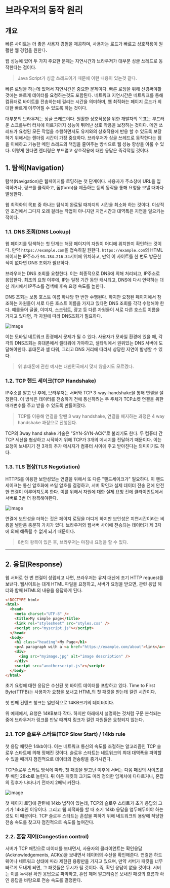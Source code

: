 # 브라우저의 동작 원리

## 개요

빠른 사이트는 더 좋은 사용자 경험을 제공하며,
사용자는 로드가 빠르고 상호작용이 원활한 웹 경험을 원한다.

웹 성능에 있어 두 가지 주요한 문제는 지연시간과 브라우저가 대부분 싱글 쓰레드로 동작한다는 점이다.

> Java Script가 싱글 쓰레드이기 때문에 이런 내용이 있는것 같다.

빠른 로딩을 하는데 있어서 지연시간은 중요한 문제이다.
빠른 로딩을 위해 신경써야할 것에는 빠르게 데이터를 요청하는것도 포함된다.
네트워크 지연시간은 네트워크를 통해 컴퓨터로 바이트를 전송하는데 걸리는 시간을 의미하며,
웹 최적화는 페이지 로드가 최대한 빠르게 이루어질 수 있도록 하는 것이다.

대부분의 브라우저는 싱글 쓰레드이다.
원활한 상호작용을 위한 개발자의 목표는 부드러운 스크롤부터 터치에 이르기까지 성능이 뛰어난 상호 작용을 보장하는 것이다.
메인 쓰레드가 요청된 모든 작업을 수행하면서도 유저와의 상호작용에 반응 할 수 있도록 보장하기 위해서는 렌더링 시간이 가장 중요하다.
브라우저가 싱글 쓰레드로 동작한다는 점을 이해하고 가능한 메인 쓰레드의 책임을 줄여주는 방식으로 웹 성능 향상을 이룰 수 있다.
이렇게 한다면 렌더링은 부드럽고 상호작용에 대한 응답은 즉각적일 것이다.


## 1. 탐색(Navigation)

탐색(Navigation)은 웹페이지를 로딩하는 첫 단계이다. 사용자가 주소창에 URL을 입력하거나,
링크를 클릭하고, 폼(form)을 제출하는 등의 동작을 통해 요청을 보낼 때마다 발생한다.

웹 최적화의 목표 중 하나는 탐색이 완료될 때까지의 시간을 최소화 하는 것이다.
이상적인 조건에서 그다지 오래 걸리는 작업이 아니지만 지연시간과 대역폭은 지연을 일으키는 적이다.

### 1.1. DNS 조회(DNS Lookup)

웹 페이지를 탐색하는 첫 단계는 해당 페이지의 자원이 어디에 위치한지 확인하는 것이다.
만약 ```https://example.com```을 접속하길 원한다.
```https://example.com```의 HTML페이지는 IP주소가 ```93.184.216.34```서버에 위치하고,
만약 이 사이트를 한 번도 방문한 적이 없다면 DNS 조회가 필요하다.

브라우저는 DNS 조회를 요청한다.
이는 최종적으로 DNS에 의해 처리되고, IP주소로 응답한다.
최초의 요청 이후에, IP는 일정 기간 동안 캐시되고,
DNS에 다시 연락하는 대신 캐시에서 IP주소를 검색해 후속 요청 속도를 높힌다.

DNS 조회는 보통 호스트 이름 하나당 한 번만 수행된다. 
하지만 요청된 페이지에서 참조하는 자원들이 서로 다른 호스트 이름을 가지고 있다면 DNS 조회를 각각 수행해야 한다.
예를들어 글꼴, 이미지, 스크립트, 광고 등 다른 자원들이 서로 다른 호스트 이름을 가지고 있다면,
각 자원에 따라 DNS조회가 필요하다.

![image](https://github.com/YoonSeok-Heo/TIL/assets/113662725/a1f21973-e444-43b5-b078-12ae5da1a3e3)

이는 모바일 네트워크 환경에서 문제가 될 수 있다. 
사용자가 모바일 환경에 있을 때, 각각의 DNS조회는 휴대폰에서 셀타워에 가야하고, 
셀타워에서 권위있는 DNS 서버에 도달해야한다.
휴대폰과 셀 타워, 그리고 DNS 거리에 따라서 상당한 지연이 발생할 수 있다.

> 위 휴대폰에 관한 예시는 대한민국에서 맞지 않을지도 모르겠다. 

### 1.2. TCP 핸드 세이크(TCP Handshake)

IP주소를 알고 난 후에, 브라우저는 서버와 TCP 3-way-handshake을 통해 연결을 설정한다.
이 방식은 데이터를 전송하기 전에 통신하려는 두 주체가 TCP소켓 연결을 위한 매개변수를 주고 받을 수 있도록 만들어졌다.

> TCP를 이용해 연결을 할땐 3 way handshake,
> 연결을 헤지하는 과정은 4 way handshake 과정으로 진행된다.

TCP의 3way hand shake 기술은 "SYN-SYN-ACK"로 불리기도 한다.
두 컴퓨터 간 TCP 세션을 협상하고 시작하기 위해 TCP가 3개의 메시지를 전달하기 때문이다.
이는 요청이 보내지기 전 3개의 추가 메시지가 컴퓨터 사이에 주고 받아진다는 의미이기도 하다.

### 1.3. TLS 협상(TLS Negotiation)

HTTPS를 이용한 보안성있는 연결을 위해서 또 다른 "핸드세이크가" 필요하다.
이 핸드세이크는 통신 암호화에 쓰일 암호를 결정하고, 서버 확인과 실제 데이터 전송 전에 안전한 연결이 이루어지도록 한다.
이를 위해서 자원에 대한 실제 요청 전에 클라이언트에서 서버로 3번 더 왕복해야한다.

![image](https://github.com/YoonSeok-Heo/TIL/assets/113662725/ad1c5d71-acc3-4dbb-8f4c-2dba8aad6c09)

연결에 보안성을 더하는 것은 페이지 로딩을 더디게 하지만 보안성은 지연시간이라는 비용을 낼만큼 충분히 가치가 있다.
브라우저와 웹서버 사이에 전송되는 데이터가 제 3자에 의해 해독될 수 없게 되기 때문이다.

> 8번의 왕복이 있은 후, 브라우저는 마침내 요청을 할 수 있다.


---

## 2. 응답(Response)

웹 서버로 한 번 연결이 성립되고 나면, 브라우저는 유저 대신에 초기 HTTP request를 보낸다.
웹사이트는 대게 HTML 파일을 요청하고,
서버가 요청을 받으면, 관련 응답 헤더와 함께 HTML의 내용을 응답하게 된다.

```html
<!DOCTYPE html>
<html>
  <head>
    <meta charset="UTF-8" />
    <title>My simple page</title>
    <link rel="stylesheet" src="styles.css" />
    <script src="myscript.js"></script>
  </head>
  <body>
    <h1 class="heading">My Page</h1>
    <p>A paragraph with a <a href="https://example.com/about">link</a></p>
    <div>
      <img src="myimage.jpg" alt="image description" />
    </div>
    <script src="anotherscript.js"></script>
  </body>
</html>
```

초기 요청에 대한 응답은 수신된 첫 바이트 데이터를 포함하고 있다.
Time to First Byte(TTFB)는 사용자가 요청을 보내고 HTML의 첫 패킷을 받는데 걸린 시간이다.

첫 번째 컨텐츠 청크는 일반적으로 14KB크기의 데이터이다.

위 예제에서, 요청은 14KB보다 작다. 하지만 아래에서 설명하는 것처럼 구문 분석되는 중에 브라우저가 링크를 만날 때까지 링크가 걸린 자원들은 요청되지 않는다.

### 2.1. TCP 슬로우 스타트(TCP Slow Start) / 14kb rule

첫 응답 패킷은 14kb이다. 
이는 네트워크 통신의 속도를 조절하는 알고리즘인 TCP 슬로우 스타트에 의해 정해진 것이다.
슬로우 스타트는 네트워크의 최대 대역폭을 파악할 수 있을 때까지 점진적으로 데이터의 전송량을 증가시킨다.

TCP슬로우 스타트 방식에 따라, 첫 패킷을 받고난 이후에 서버는 다음 패킷의 사이즈를 두 배인 28kb로 늘린다.
뒤 이은 패킷의 크기도 미리 정의한 임계치에 다다르거나, 혼잡의 징후가 나타나기 전까지 2배씩 커진다.

![image](https://github.com/YoonSeok-Heo/TIL/assets/113662725/020a8003-4bfd-44dd-b7ec-48902ecfccb8)

첫 페이지 로딩에 관련해 14kb 법칙이 있는데, 
TCP의 슬로우 스타트가 초기 응답의 크기가 14kb인 이유이다.
그리고 웹 최적화를 할 때 초기 14kb 응답을 염두해두어야 하는 것도 이 때문이다.
TCP 슬로우 스타트는 혼잡을 피하기 위해 네트워크의 용량에 적당한 전송 속도를 찾고자 점진적으로 속도를 높여간다.

### 2.2. 혼잡 제어(Congestion control)

서버가 TCP 패킷으로 데이터를 보내면서, 
사용자의 클라이언트는 확인응답(Acknowledgements, ACKs)을 보내면서 데이터의 수신을 확인해준다.
연결은 하드웨어나 네트워크 상태에 따라 제한된 용량만을 가지고 있으며,
만약 서버가 패킷을 너무 빠르게 모내게 되면, 그 패킷들은 무시가 될 것이다.
즉, 확인 응답이 없을 것이다.
서버는 이를 누락된 확인 응답으로 파악하고, 혼잡 제어 알고리즘은 보내진 패킷의 흐름과 확인 응답을 바탕으로 전송 속도를 결정한다.




















